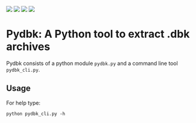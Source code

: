 ![](https://img.shields.io/github/actions/workflow/status/BenPortner/pydbk/install-lint-test.yml?label=tests) ![](https://img.shields.io/github/actions/workflow/status/BenPortner/pydbk/release-pypi.yml?label=release) ![](https://img.shields.io/github/license/BenPortner/pydbk) ![](https://img.shields.io/pypi/pyversions/pydbk)

# Pydbk: A Python tool to extract .dbk archives

Pydbk consists of a python module `pydbk.py` and a command line tool `pydbk_cli.py`.

## Usage

For help type:

```
python pydbk_cli.py -h
```